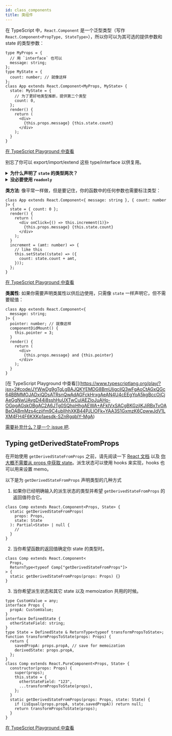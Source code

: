 ```yaml
---
id: class_components
title: 类组件
---
```


在 TypeScript 中，`React.Component` 是一个泛型类型（写作 `React.Component<PropType, StateType>`），所以你可以为其可选的提供参数和 state 的类型参数：

```tsx
type MyProps = {
  // 用 `interface` 也可以
  message: string;
};
type MyState = {
  count: number; // 就像这样
};
class App extends React.Component<MyProps, MyState> {
  state: MyState = {
    // 为了更好地类型推断，提供第二个类型
    count: 0,
  };
  render() {
    return (
      <div>
        {this.props.message} {this.state.count}
      </div>
    );
  }
}
```

[在 TypeScript Playground 中查看](https://www.typescriptlang.org/play/?jsx=2#code/JYWwDg9gTgLgBAJQKYEMDG8BmUIjgcilQ3wFgAoCmATzCTgFlqAFHMAZzgF44BvCuHAD0QuAFd2wAHYBzOAANpMJFEzok8uME4oANuwhwIAawFwQSduxQykALjjsYUaTIDcFAL4fyNOo2oAZRgUZW4+MzQIMSkYBykxEAAjFTdhUV1gY3oYAAttLx80XRQrOABBMDA4JAAPZSkAE05kdBgAOgBhXEgpJFiAHiZWCA4AGgDg0KQAPgjyQSdphyYpsJ5+BcF0ozAYYAgpPUckKKa4FCkpCBD9w7hMaDgUmGUoOD96aUwVfrQkMyCKIxOJwAAMZm8ZiITRUAAoAJTzbZwIgwMRQKRwOGA7YDRrAABuM1xKN4eW07TAbHY7QsVhsSE8fAptKWynawNinlJcAGQgJxNxCJ8gh55E8QA)

别忘了你可以 export/import/extend 这些 type/interface 以供复用。

<details>
<summary><b>为什么声明了 <code>state</code> 的类型两次？</b></summary>

对 `state` 类属性声明类型并不是绝对必要的，但它可以在读取 `this.state` 和初始化状态时进行更好的类型推断。

这是因为它们以两种不同的方式工作，第二个泛型类型参数将允许 `this.setState()` 正常工作，因为该方法来自基类，但是在组件内部初始化 `state` 会覆盖基类中的实现，因此你必须确保你告诉编译器你实际上并没有做任何不同的事情。

[在此处查看 @ferdaber 的评论](https://github.com/typescript-cheatsheets/react-typescript-cheatsheet/issues/57).

</details>

<details>
  <summary><b>没必要使用 <code>readonly</code></b></summary>

你经常看到使用 `readonly` 来标记 props 和 state 不可变的示例代码：

```tsx
type MyProps = {
  readonly message: string;
};
type MyState = {
  readonly count: number;
};
```

这不是必要的，因为 `React.Component<P,S>` 已经将它们标记为不可变的。 ([看一下 PR 和讨论！](https://github.com/DefinitelyTyped/DefinitelyTyped/pull/26813))

</details>

**类方法**: 像平常一样做，但是要记住，你的函数中的任何参数也需要标注类型：

```tsx
class App extends React.Component<{ message: string }, { count: number }> {
  state = { count: 0 };
  render() {
    return (
      <div onClick={() => this.increment(1)}>
        {this.props.message} {this.state.count}
      </div>
    );
  }
  increment = (amt: number) => {
    // like this
    this.setState((state) => ({
      count: state.count + amt,
    }));
  };
}
```

[在 TypeScript Playground 中查看](https://www.typescriptlang.org/play/?jsx=2#code/JYWwDg9gTgLgBAJQKYEMDG8BmUIjgcilQ3wFgAoCtAGxQGc64BBMMOJADxiQDsATRsnQwAdAGFckHrxgAeAN5wQSBigDmSAFxw6MKMB5q4AXwA0cRWggBXHjG09rIAEZIoJgHwWKcHTBTccAC8FnBWtvZwAAwmANw+cET8bgAUAJTe5L6+RDDWUDxwKQnZcLJ8wABucBA8YtTAaADWQfLpwV4wABbAdCIGaETKdikAjGnGHiWlFt29ImA4YH3KqhrGsz19ugFIIuF2xtO+sgD0FZVTWdlp8ddH1wNDMsFFKCCRji5uGUFe8tNTqc4A0mkg4HM6NNISI6EgYABlfzcFI7QJ-IoA66lA6RNF7XFwADUcHeMGmxjStwSxjuxiAA)

**类属性**: 如果你需要声明类属性以供后边使用，只需像 `state` 一样声明它，但不需要赋值：

```tsx
class App extends React.Component<{
  message: string;
}> {
  pointer: number; // 就像这样
  componentDidMount() {
    this.pointer = 3;
  }
  render() {
    return (
      <div>
        {this.props.message} and {this.pointer}
      </div>
    );
  }
}
```

[在 TypeScript Playground 中查看]](https://www.typescriptlang.org/play/?jsx=2#code/JYWwDg9gTgLgBAJQKYEMDG8BmUIjgcilQ3wFgAoCtAGxQGc64BBMMOJADxiQDsATRsnQwAdAGFckHrxgAeAN4U4cEEgYoA5kgBccOjCjAeGgNwUAvgD44i8sshHuUXTwCuIAEZIoJuAHo-OGpgAGskOBgAC2A6JTg0SQhpHhgAEWA+AFkIVxSACgBKGzjlKJiRBxTvOABeOABmMzs4cziifm9C4ublIhhXKB44PJLlOFk+YAA3S1GxmzK6CpwwJdV1LXM4FH4F6KXKp1aesdk-SZnRgqblY-MgA)

[需要补充什么？提一个 issue 吧](https://github.com/typescript-cheatsheets/react-typescript-cheatsheet/issues/new).

## Typing getDerivedStateFromProps

在开始使用 `getDerivedStateFromProps` 之前，请先阅读一下 [React 文档](https://reactjs.org/docs/react-component.html#static-getderivedstatefromprops) 以及 [你大概不需要从 props 中获取 state](https://reactjs.org/blog/2018/06/07/you-probably-dont-need-derived-state.html)。派生状态可以使用 hooks 来实现，hooks 也可以用来设置 memo。

以下是为 `getDerivedStateFromProps` 声明类型的几种方式

1. 如果你已经明确输入的派生状态的类型并希望 `getDerivedStateFromProps` 的返回值符合它。

```tsx
class Comp extends React.Component<Props, State> {
  static getDerivedStateFromProps(
    props: Props,
    state: State
  ): Partial<State> | null {
    //
  }
}
```

2. 当你希望函数的返回值确定你 state 的类型时。

```tsx
class Comp extends React.Component<
  Props,
  ReturnType<typeof Comp["getDerivedStateFromProps"]>
> {
  static getDerivedStateFromProps(props: Props) {}
}
```

3. 当你希望派生状态和其它 state 以及 memoization 共用的时候。

```tsx
type CustomValue = any;
interface Props {
  propA: CustomValue;
}
interface DefinedState {
  otherStateField: string;
}
type State = DefinedState & ReturnType<typeof transformPropsToState>;
function transformPropsToState(props: Props) {
  return {
    savedPropA: props.propA, // save for memoization
    derivedState: props.propA,
  };
}
class Comp extends React.PureComponent<Props, State> {
  constructor(props: Props) {
    super(props);
    this.state = {
      otherStateField: "123",
      ...transformPropsToState(props),
    };
  }
  static getDerivedStateFromProps(props: Props, state: State) {
    if (isEqual(props.propA, state.savedPropA)) return null;
    return transformPropsToState(props);
  }
}
```

[在 TypeScript Playground 中查看](https://www.typescriptlang.org/play/?jsx=2#code/JYWwDg9gTgLgBAJQKYEMDG8BmUIjgcilQ3wFgAoUSWOYAZwFEBHAVxQBs5tcD2IATFHQAWAOnpJWHMuQowAnmCRwAwizoxcANQ4tlAXjgoAdvIDcFYMZhIomdMoAKOMHTgBvCnDhgXAQQAuVXVNEB12PQtyAF9La1t7NGUAESRMKyR+AGUYFBsPLzgIGGFbHLykADFgJHZ+II0oKwBzKNjyBSU4cvzDVPTjTJ7lADJEJBgWKGMAFUUkAB5OpAhMOBgoEzpMaBBnCFcZiGGAPijMFmMMYAhjdc3jbd39w+PcmwAKXwO6IJe6ACUBXI3iIk2mwO83joKAAbpkXoEfC46KJvmA-AAaOAAehxcBh8K40DgICQIAgwAAXnkbsZCt5+LZgPDsu8kEF0aj0X5CtE2hQ0OwhG4VLgwHAkAAPGzGfhuZDoGCiRxTJBi8C3JDWBb-bGnSFwNC3RosDDQL4ov4ooGeEFQugsJRQS0-AFRKHrYT0UQaCpwQx2z3eYqlKDDaq1epwABEAEYAEwAZhjmIZUNEmY2Wx2UD2KKOw1drgB6f5fMKfpgwDQcGaE1STVZEZw+Z+xd+cD1BPZQWGtvTwDWH3ozDY7A7aP82KrSF9cIR-gBQLBUzuxhY7HYHqhq4h2ceubbryLXPdFZiQA)
